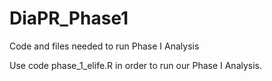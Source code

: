 # DiaPR_Phase1
Code and files needed to run Phase I Analysis 

Use code phase_1_elife.R in order to run our Phase I Analysis. 
